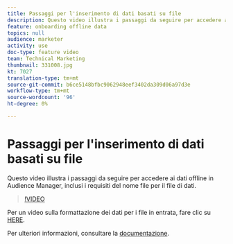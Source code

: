 ```yaml
---
title: Passaggi per l'inserimento di dati basati su file
description: Questo video illustra i passaggi da seguire per accedere ai dati offline in  Audience Manager, inclusi i requisiti del nome file per il file di dati.
feature: onboarding offline data
topics: null
audience: marketer
activity: use
doc-type: feature video
team: Technical Marketing
thumbnail: 331008.jpg
kt: 7027
translation-type: tm+mt
source-git-commit: b6ce5148bfbc9062948eef3402da309d06a97d3e
workflow-type: tm+mt
source-wordcount: '96'
ht-degree: 0%

---
```



# Passaggi per l&#39;inserimento di dati basati su file

Questo video illustra i passaggi da seguire per accedere ai dati offline in  Audience Manager, inclusi i requisiti del nome file per il file di dati.

>[!VIDEO](https://video.tv.adobe.com/v/331008/?quality=12&learn=on)

Per un video sulla formattazione dei dati per i file in entrata, fare clic su [HERE](formatting-and-ingesting-file-based-data.md).

Per ulteriori informazioni, consultare la [documentazione](https://experienceleague.adobe.com/docs/audience-manager/user-guide/implementation-integration-guides/sending-audience-data/batch-data-transfer-process/inbound-s3-filenames.html).